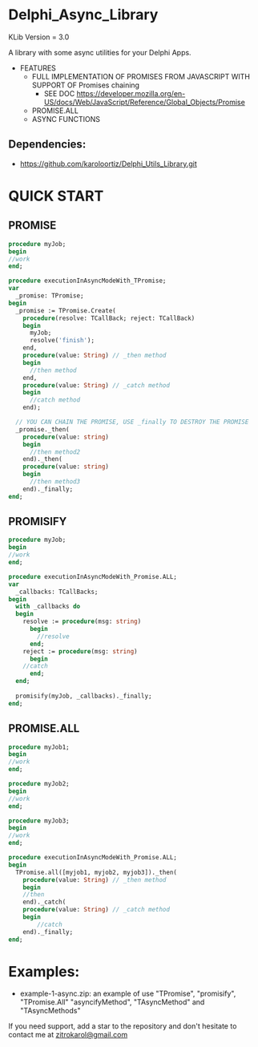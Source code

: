 # Delphi_Async_Library

KLib Version = 3.0

A library with some async utilities for your Delphi Apps.

- FEATURES
	- FULL IMPLEMENTATION OF PROMISES FROM JAVASCRIPT WITH SUPPORT OF Promises chaining
		- SEE DOC https://developer.mozilla.org/en-US/docs/Web/JavaScript/Reference/Global_Objects/Promise
	- PROMISE.ALL
	- ASYNC FUNCTIONS

## Dependencies:
 - https://github.com/karoloortiz/Delphi_Utils_Library.git

# QUICK START

## PROMISE
```pascal
procedure myJob;
begin
//work
end;

procedure executionInAsyncModeWith_TPromise;
var
  _promise: TPromise;
begin
  _promise := TPromise.Create(
    procedure(resolve: TCallBack; reject: TCallBack)
    begin
      myJob;
      resolve('finish');
    end,
    procedure(value: String) // _then method
    begin
      //then method
    end,
    procedure(value: String) // _catch method
    begin
      //catch method
    end);

  // YOU CAN CHAIN THE PROMISE, USE _finally TO DESTROY THE PROMISE
  _promise._then(
    procedure(value: string)
    begin
      //then method2
    end)._then(
    procedure(value: string)
    begin
      //then method3
    end)._finally;
end;
```
## PROMISIFY
```pascal
procedure myJob;
begin
//work
end;

procedure executionInAsyncModeWith_Promise.ALL;
var
  _callbacks: TCallBacks;
begin
  with _callbacks do
  begin
    resolve := procedure(msg: string)
      begin
        //resolve
      end;
    reject := procedure(msg: string)
      begin
	//catch
      end;
  end;
  
  promisify(myJob, _callbacks)._finally;
end;
```

## PROMISE.ALL
```pascal
procedure myJob1;
begin
//work
end;

procedure myJob2;
begin
//work
end;

procedure myJob3;
begin
//work
end;

procedure executionInAsyncModeWith_Promise.ALL;
begin
  TPromise.all([myjob1, myjob2, myjob3])._then(
    procedure(value: String) // _then method
    begin
	//then
    end)._catch(
    procedure(value: String) // _catch method
    begin
    	//catch
    end)._finally;
end;
```

# Examples:
  - example-1-async.zip: an example of use "TPromise", "promisify", "TPromise.All" "asyncifyMethod", "TAsyncMethod" and "TAsyncMethods"


If you need support, add a star to the repository and don't hesitate to contact me at zitrokarol@gmail.com
